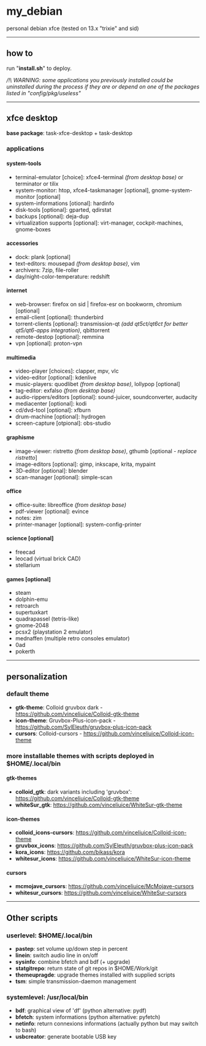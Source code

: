 # my\_debian

personal debian xfce (tested on 13.x "trixie" and sid)

---------

## how to

run "**install.sh**" to deploy.

*/!\ WARNING: some applications you previously installed could be uninstalled during the process if they are or depend on one of the packages listed in "config/pkg/useless"*

---------

## xfce desktop

**base package**: task-xfce-desktop + task-desktop

### applications

#### system-tools

- terminal-emulator [choice]: xfce4-terminal *(from desktop base)* or terminator or tilix
- system-monitor: htop, xfce4-taskmanager [optional], gnome-system-monitor [optional]
- system-informations [otional]: hardinfo
- disk-tools [optional]: gparted, qdirstat
- backups [optional]: deja-dup
- virtualization supports [optional]: virt-manager, cockpit-machines, gnome-boxes

#### accessories

- dock: plank [optional]
- text-editors: mousepad *(from desktop base)*, vim
- archivers: 7zip, file-roller
- day/night-color-temperature: redshift

#### internet

- web-browser: firefox on sid | firefox-esr on bookworm, chromium [optional]
- email-client [optional]: thunderbird
- torrent-clients [optional]: transmission-qt *(add qt5ct/qt6ct for better qt5/qt6-apps integration)*, qbittorrent
- remote-destop [optional]: remmina
- vpn [optional]: proton-vpn

#### multimedia

- video-player [choices]: clapper, mpv, vlc
- video-editor [optional]: kdenlive
- music-players: quodlibet *(from desktop base)*, lollypop [optional]
- tag-editor: exfalso *(from desktop base)*
- audio-rippers/editors [optional]: sound-juicer, soundconverter, audacity
- mediacenter [optional]: kodi
- cd/dvd-tool [optional]: xfburn
- drum-machine [optional]: hydrogen
- screen-capture [otpional]: obs-studio

#### graphisme

- image-viewer: ristretto *(from desktop base)*, gthumb [optional - *replace ristretto*]
- image-editors [optional]: gimp, inkscape, krita, mypaint
- 3D-editor [optional]: blender
- scan-manager [optional]: simple-scan

#### office

- office-suite: libreoffice *(from desktop base)*
- pdf-viewer [optional]: evince
- notes: zim
- printer-manager [optional]: system-config-printer

#### science [optional]

- freecad
- leocad (virtual brick CAD)
- stellarium

#### games [optional]

- steam
- dolphin-emu
- retroarch
- supertuxkart
- quadrapassel (tetris-like)
- gnome-2048
- pcsx2 (playstation 2 emulator)
- mednaffen (multiple retro consoles emulator)
- 0ad
- pokerth

---------

## personalization

### default theme

- **gtk-theme**: Colloid gruvbox dark - https://github.com/vinceliuice/Colloid-gtk-theme
- **icon-theme**: Gruvbox-Plus-icon-pack - https://github.com/SylEleuth/gruvbox-plus-icon-pack
- **cursors**: Colloid-cursors - https://github.com/vinceliuice/Colloid-icon-theme

### more installable themes with scripts deployed in $HOME/.local/bin

#### gtk-themes

- **colloid_gtk**: dark variants including 'gruvbox': https://github.com/vinceliuice/Colloid-gtk-theme
- **whiteSur_gtk**: https://github.com/vinceliuice/WhiteSur-gtk-theme

#### icon-themes

- **colloid_icons-cursors**: https://github.com/vinceliuice/Colloid-icon-theme
- **gruvbox_icons**: https://github.com/SylEleuth/gruvbox-plus-icon-pack
- **kora_icons**: https://github.com/bikass/kora
- **whitesur_icons**: https://github.com/vinceliuice/WhiteSur-icon-theme

#### cursors

- **mcmojave_cursors**: https://github.com/vinceliuice/McMojave-cursors
- **whitesur_cursors**: https://github.com/vinceliuice/WhiteSur-cursors

---------

## Other scripts

### userlevel: $HOME/.local/bin

- **pastep**: set volume up/down step in percent
- **linein**: switch audio line in on/off
- **sysinfo**: combine bfetch and bdf (+ upgrade)
- **statgitrepo**: return state of git repos in $HOME/Work/git
- **themeupragde**: upgrade themes installed with supplied scripts
- **tsm**: simple transmission-daemon management

### systemlevel: /usr/local/bin

- **bdf**: graphical view of 'df' (python alternative: pydf)
- **bfetch**: system informations (python alternative: pyfetch)
- **netinfo**: return connexions informations (actually python but may switch to bash)
- **usbcreator**: generate bootable USB key
